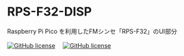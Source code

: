# RPS-F32-DISP
Raspberry Pi Pico を利用したFMシンセ「RPS-F32」のUI部分  

[![GitHub license](https://img.shields.io/badge/RPS--F32-CTRL-seagreen)](https://github.com/Saisana299/RPS-F32-CTRL)　
[![GitHub license](https://img.shields.io/badge/RPS--F32-SYNTH-steelblue)](https://github.com/Saisana299/RPS-F32-SYNTH)